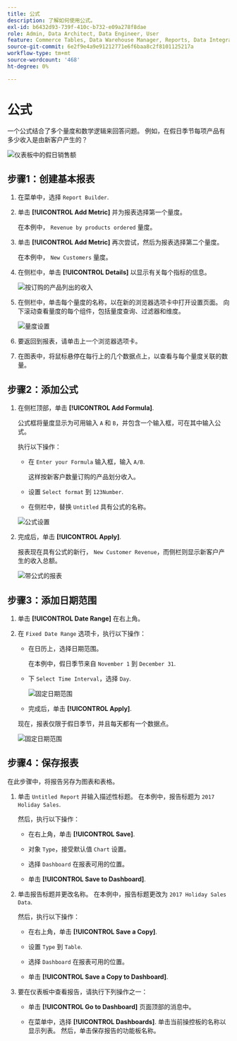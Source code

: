 ```yaml
---
title: 公式
description: 了解如何使用公式。
exl-id: b6432d93-739f-410c-b732-e09a278f8dae
role: Admin, Data Architect, Data Engineer, User
feature: Commerce Tables, Data Warehouse Manager, Reports, Data Integration
source-git-commit: 6e2f9e4a9e91212771e6f6baa8c2f8101125217a
workflow-type: tm+mt
source-wordcount: '468'
ht-degree: 0%

---
```


# 公式

一个公式结合了多个量度和数学逻辑来回答问题。 例如，在假日季节每项产品有多少收入是由新客户产生的？

![仪表板中的假日销售额](../../assets/magento-bi-report-builder-revenue-by-products-formula-report-holiday-sales-dashboard.png)

## 步骤1：创建基本报表

1. 在菜单中，选择 `Report Builder`.

1. 单击 **[!UICONTROL Add Metric]** 并为报表选择第一个量度。

   在本例中， `Revenue by products ordered` 量度。

1. 单击 **[!UICONTROL Add Metric]** 再次尝试，然后为报表选择第二个量度。

   在本例中， `New Customers` 量度。

1. 在侧栏中，单击 **[!UICONTROL Details]** 以显示有关每个指标的信息。

   ![按订购的产品列出的收入](../../assets/magento-bi-report-builder-revenue-by-products.png)

1. 在侧栏中，单击每个量度的名称，以在新的浏览器选项卡中打开设置页面。 向下滚动查看量度的每个组件，包括量度查询、过滤器和维度。

   ![量度设置](../../assets/magento-bi-report-builder-revenue-by-products-metric-detail.png)

1. 要返回到报表，请单击上一个浏览器选项卡。

1. 在图表中，将鼠标悬停在每行上的几个数据点上，以查看与每个量度关联的数量。

## 步骤2：添加公式

1. 在侧栏顶部，单击 **[!UICONTROL Add Formula]**.

   公式框将量度显示为可用输入 `A` 和 `B`，并包含一个输入框，可在其中输入公式。

   执行以下操作：

   * 在 `Enter your Formula` 输入框，输入 `A/B`.

     这样按新客户数量订购的产品划分收入。

   * 设置 `Select format` 到 `123Number`.

   * 在侧栏中，替换 `Untitled` 具有公式的名称。

   ![公式设置](../../assets/magento-bi-report-builder-revenue-by-products-add-formula-detail.png)

1. 完成后，单击 **[!UICONTROL Apply]**.

   报表现在具有公式的新行， `New Customer Revenue`，而侧栏则显示新客户产生的收入总额。

   ![带公式的报表](../../assets/magento-bi-report-builder-revenue-by-products-formula-report.png)

## 步骤3：添加日期范围

1. 单击 **[!UICONTROL Date Range]** 在右上角。

1. 在 `Fixed Date Range` 选项卡，执行以下操作：

   * 在日历上，选择日期范围。

     在本例中，假日季节来自 `November 1` 到 `December 31`.

   * 下 `Select Time Interval`，选择 `Day`.

     ![固定日期范围](../../assets/magento-bi-report-builder-revenue-by-products-formula-report-fixed-date-range.png)

   * 完成后，单击 **[!UICONTROL Apply]**.

   现在，报表仅限于假日季节，并且每天都有一个数据点。

   ![固定日期范围](../../assets/magento-bi-report-builder-revenue-by-products-formula-report-fixed-date-range-report.png)

## 步骤4：保存报表

在此步骤中，将报告另存为图表和表格。

1. 单击 `Untitled Report` 并输入描述性标题。 在本例中，报告标题为 `2017 Holiday Sales`.

   然后，执行以下操作：

   * 在右上角，单击 **[!UICONTROL Save]**.

   * 对象 `Type`，接受默认值 `Chart` 设置。

   * 选择 `Dashboard` 在报表可用的位置。

   * 单击 **[!UICONTROL Save to Dashboard]**.

1. 单击报告标题并更改名称。 在本例中，报告标题更改为 `2017 Holiday Sales Data`.

   然后，执行以下操作：

   * 在右上角，单击 **[!UICONTROL Save a Copy]**.

   * 设置 `Type` 到 `Table`.

   * 选择 `Dashboard` 在报表可用的位置。

   * 单击 **[!UICONTROL Save a Copy to Dashboard]**.

1. 要在仪表板中查看报告，请执行下列操作之一：

   * 单击 **[!UICONTROL Go to Dashboard]** 页面顶部的消息中。

   * 在菜单中，选择 **[!UICONTROL Dashboards]**. 单击当前操控板的名称以显示列表。 然后，单击保存报告的功能板名称。
